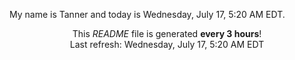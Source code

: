 My name is Tanner and today is Wednesday, July 17, 5:20 AM EDT.

<p align="center">This <i>README</i> file is generated <b>every 3 hours</b>!</br>Last refresh: Wednesday, July 17, 5:20 AM EDT<br /></p>
